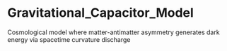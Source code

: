# Gravitational_Capacitor_Model
Cosmological model where matter-antimatter asymmetry generates dark energy via spacetime curvature discharge
